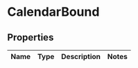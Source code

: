 
# CalendarBound

## Properties
Name | Type | Description | Notes
------------ | ------------- | ------------- | -------------



